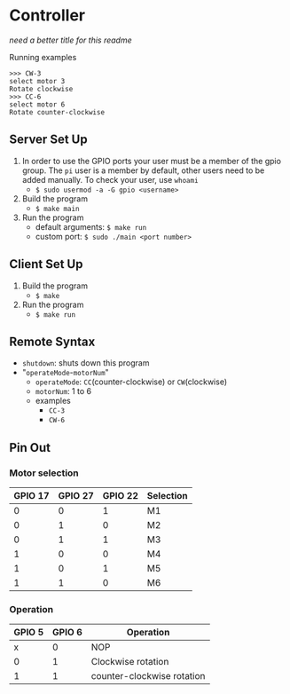 # Controller

*need a better title for this readme*

Running examples
```
>>> CW-3
select motor 3
Rotate clockwise
>>> CC-6
select motor 6
Rotate counter-clockwise
```
## Server Set Up

1. In order to use the GPIO ports your user must be a member of the gpio group. The `pi` user is a member by default, other users need to be added manually. To check your user, use `whoami`
    - `$ sudo usermod -a -G gpio <username>`
2. Build the program
    - `$ make main`
3. Run the program
    - default arguments: `$ make run`
    - custom port: `$ sudo ./main <port number>`

## Client Set Up

1. Build the program
    - `$ make`
2. Run the program
    - `$ make run`

## Remote Syntax

- `shutdown`: shuts down this program
- "`operateMode`-`motorNum`"
    - `operateMode`: `CC`(counter-clockwise) or `CW`(clockwise)
    - `motorNum`: 1 to 6
    - examples 
        - `CC-3`
        - `CW-6`

## Pin Out

### Motor selection

|GPIO 17|GPIO 27|GPIO 22|Selection|
|----|----|----|----|
|0|0|1|M1|
|0|1|0|M2|
|0|1|1|M3|
|1|0|0|M4|
|1|0|1|M5|
|1|1|0|M6|

### Operation

|GPIO 5|GPIO 6|Operation|
|----|----|----|
|x|0|NOP|
|0|1|Clockwise rotation|
|1|1|counter-clockwise rotation|
